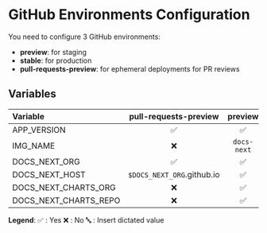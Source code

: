 # GitHub Environments Configuration

You need to configure 3 GitHub environments:

- **preview**: for staging
- **stable**: for production
- **pull-requests-preview**: for ephemeral deployments for PR reviews

## Variables

| Variable              |   pull-requests-preview    |   preview   |   stable    | Default/Description |
| :-------------------- | :------------------------: | :---------: | :---------: | :------------------ |
| APP_VERSION           |             ✅             |     ✅      |     ✅      | `0.1`               |
| IMG_NAME              |             ❌             | `docs-next` | `docs-next` | Docker Image Name   |
| DOCS_NEXT_ORG         |             ✅             |     ✅      |     ✅      | GitHub Org Name     |
| DOCS_NEXT_HOST        | `$DOCS_NEXT_ORG`.github.io |     ✅      |     ✅      | Domain name         |
| DOCS_NEXT_CHARTS_ORG  |             ❌             |     ✅      |     ✅      | GitHub Org Name     |
| DOCS_NEXT_CHARTS_REPO |             ❌             |     ✅      |     ✅      | GitHub Org Name     |


**Legend**: ✅ : Yes ❌ : No 🔤 : Insert dictated value
